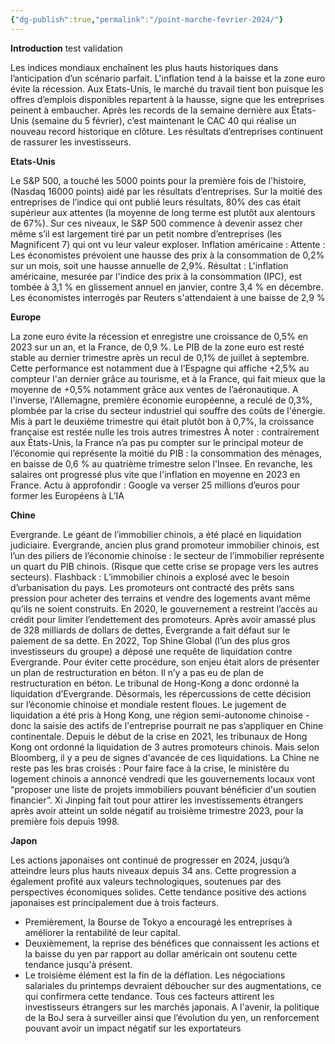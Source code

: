 ```yaml
---
{"dg-publish":true,"permalink":"/point-marche-fevrier-2024/"}
---
```







**Introduction** test validation 

Les indices mondiaux enchaînent les plus hauts historiques dans l’anticipation d’un scénario parfait. L'inflation tend à la baisse et la zone euro évite la récession. Aux Etats-Unis, le marché du travail tient bon puisque les offres d’emplois disponibles repartent à la hausse, signe que les entreprises peinent à embaucher. Après les records de la semaine dernière aux États-Unis (semaine du 5 février), c’est maintenant le CAC 40 qui réalise un nouveau record historique en clôture. Les résultats d’entreprises continuent de rassurer les investisseurs.

**Etats-Unis**

Le S&P 500, a touché les 5000 points pour la première fois de l'histoire, (Nasdaq 16000 points) aidé par les résultats d’entreprises. Sur la moitié des entreprises de l’indice qui ont publié leurs résultats, 80% des cas était supérieur aux attentes (la moyenne de long terme est plutôt aux alentours de 67%). Sur ces niveaux, le S&P 500 commence à devenir assez cher même s’il est largement tiré par un petit nombre d’entreprises (les Magnificent 7) qui ont vu leur valeur exploser. Inflation américaine : Attente : Les économistes prévoient une hausse des prix à la consommation de 0,2% sur un mois, soit une hausse annuelle de 2,9%. Résultat : L'inflation américaine, mesurée par l'indice des prix à la consommation (IPC), est tombée à 3,1 % en glissement annuel en janvier, contre 3,4 % en décembre. Les économistes interrogés par Reuters s'attendaient à une baisse de 2,9 %

**Europe**

La zone euro évite la récession et enregistre une croissance de 0,5% en 2023 sur un an, et la France, de 0,9 %. Le PIB de la zone euro est resté stable au dernier trimestre après un recul de 0,1% de juillet à septembre. Cette performance est notamment due à l’Espagne qui affiche +2,5% au compteur l'an dernier grâce au tourisme, et à la France, qui fait mieux que la moyenne de +0,5% notamment grâce aux ventes de l’aéronautique. A l'inverse, l'Allemagne, première économie européenne, a reculé de 0,3%, plombée par la crise du secteur industriel qui souffre des coûts de l'énergie. Mis à part le deuxième trimestre qui était plutôt bon à 0,7%, la croissance française est restée nulle les trois autres trimestres À noter : contrairement aux États-Unis, la France n’a pas pu compter sur le principal moteur de l’économie qui représente la moitié du PIB : la consommation des ménages, en baisse de 0,6 % au quatrième trimestre selon l'Insee. En revanche, les salaires ont progressé plus vite que l'inflation en moyenne en 2023 en France. Actu à approfondir : Google va verser 25 millions d’euros pour former les Européens à L’IA

**Chine**

Evergrande. Le géant de l’immobilier chinois, a été placé en liquidation judiciaire. Evergrande, ancien plus grand promoteur immobilier chinois, est l’un des piliers de l’économie chinoise : le secteur de l’immobilier représente un quart du PIB chinois. (Risque que cette crise se propage vers les autres secteurs). Flashback : L’immobilier chinois a explosé avec le besoin d’urbanisation du pays. Les promoteurs ont contracté des prêts sans pression pour acheter des terrains et vendre des logements avant même qu’ils ne soient construits. En 2020, le gouvernement a restreint l’accès au crédit pour limiter l’endettement des promoteurs. Après avoir amassé plus de 328 milliards de dollars de dettes, Evergrande a fait défaut sur le paiement de sa dette. En 2022, Top Shine Global (l’un des plus gros investisseurs du groupe) a déposé une requête de liquidation contre Evergrande. Pour éviter cette procédure, son enjeu était alors de présenter un plan de restructuration en béton. Il n’y a pas eu de plan de restructuration en béton. Le tribunal de Hong-Kong a donc ordonné la liquidation d’Evergrande. Désormais, les répercussions de cette décision sur l’économie chinoise et mondiale restent floues. Le jugement de liquidation a été pris à Hong Kong, une région semi-autonome chinoise - donc la saisie des actifs de l'entreprise pourrait ne pas s’appliquer en Chine continentale. Depuis le début de la crise en 2021, les tribunaux de Hong Kong ont ordonné la liquidation de 3 autres promoteurs chinois. Mais selon Bloomberg, il y a peu de signes d'avancée de ces liquidations. La Chine ne reste pas les bras croisés : Pour faire face à la crise, le ministère du logement chinois a annoncé vendredi que les gouvernements locaux vont “proposer une liste de projets immobiliers pouvant bénéficier d'un soutien financier”. Xi Jinping fait tout pour attirer les investissements étrangers après avoir atteint un solde négatif au troisième trimestre 2023, pour la première fois depuis 1998.

**Japon**

Les actions japonaises ont continué de progresser en 2024, jusqu’à atteindre leurs plus hauts niveaux depuis 34 ans. Cette progression a également profité aux valeurs technologiques, soutenues par des perspectives économiques solides. Cette tendance positive des actions japonaises est principalement due à trois facteurs.

- Premièrement, la Bourse de Tokyo a encouragé les entreprises à améliorer la rentabilité de leur capital.
- Deuxièmement, la reprise des bénéfices que connaissent les actions et la baisse du yen par rapport au dollar américain ont soutenu cette tendance jusqu'à présent.
- Le troisième élément est la fin de la déflation. Les négociations salariales du printemps devraient déboucher sur des augmentations, ce qui confirmera cette tendance. Tous ces facteurs attirent les investisseurs étrangers sur les marchés japonais. A l'avenir, la politique de la BoJ sera à surveiller ainsi que l’évolution du yen, un renforcement pouvant avoir un impact négatif sur les exportateurs
